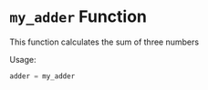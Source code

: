 # `my_adder` Function

This function calculates the sum of three numbers

Usage:

```python
adder = my_adder